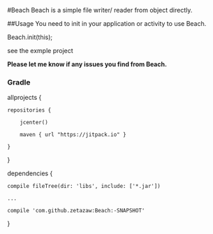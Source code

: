 #Beach
Beach is a simple file writer/ reader from object directly.

##Usage
You need to init in your application or activity to use Beach.


Beach.init(this);

see the exmple project

__Please let me know if any issues you find from Beach.__


### Gradle


allprojects {

    repositories {
    
        jcenter()
        
        maven { url "https://jitpack.io" }
        
    }
}

dependencies {

    compile fileTree(dir: 'libs', include: ['*.jar'])
    
    ...
    
    compile 'com.github.zetazaw:Beach:-SNAPSHOT'
}
